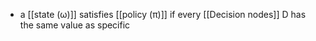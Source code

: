 - a [[state (ω)]] satisfies [[policy (π)]] if every [[Decision nodes]] D has the same value as specific